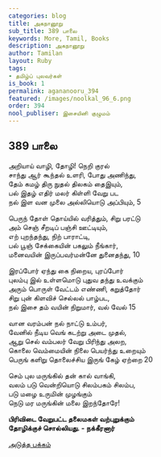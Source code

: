 ```yaml
---
categories: blog
title: அகநானூறு
sub_title: 389 பாலை
keywords: More, Tamil, Books
description: அகநானூறு
author: Tamilan
layout: Ruby
tags:
- தமிழ்ப் புலவர்கள்
is_book: 1
permalink: agananooru_394
featured: /images/noolkal_96_6.png
order: 394
nool_publiser: இசையினி குழுமம்
---
```



## 389 பாலை

அறியாய் வாழி, தோழி! நெறி குரல்  
சாந்து ஆர் கூந்தல் உளரி, போது அணிந்து,  
தேம் கமழ் திரு நுதல் திலகம் தைஇயும்,  
பல் இதழ் எதிர் மலர் கிள்ளி வேறு பட  
நல் இள வன முலை அல்லியொடு அப்பியும், 5

பெருந் தோள் தொய்யில் வரித்தும், சிறு பரட்டு  
அம் செஞ் சீறடிப் பஞ்சி ஊட்டியும்,  
எற் புறந்தந்து, நிற் பாராட்டி,  
பல் பூஞ் சேக்கையின் பகலும் நீங்கார்,  
மனைவயின் இருப்பவர்மன்னே துனைதந்து, 10

இரப்போர் ஏந்து கை நிறைய, புரப்போர்  
புலம்பு இல் உள்ளமொடு புதுவ தந்து உவக்கும்  
அரும் பொருள் வேட்டம் எண்ணி, கறுத்தோர்  
சிறு புன் கிளவிச் செல்லல் பாழ்பட,  
நல் இசை தம் வயின் நிறுமார், வல் வேல் 15

வான வரம்பன் நல் நாட்டு உம்பர்,  
வேனில் நீடிய வெங் கடற்று அடை முதல்,  
ஆறு செல் வம்பலர் வேறு பிரிந்து அலற,  
கொலை வெம்மையின் நிலை பெயர்ந்து உறையும்  
பெருங் களிறு தொலைச்சிய இருங் கேழ் ஏற்றை 20

செம் புல மருங்கில் தன் கால் வாங்கி,  
வலம் படு வென்றியொடு சிலம்பகம் சிலம்ப,  
படு மழை உருமின் முழங்கும்  
நெடு மர மருங்கின் மலை இறந்தோரே!

**பிரிவிடை வேறுபட்ட தலைமகள் வற்புறுக்கும்  
தோழிக்குச் சொல்லியது. - நக்கீரனார்**

[அடுத்த பக்கம்](agananooru_395)